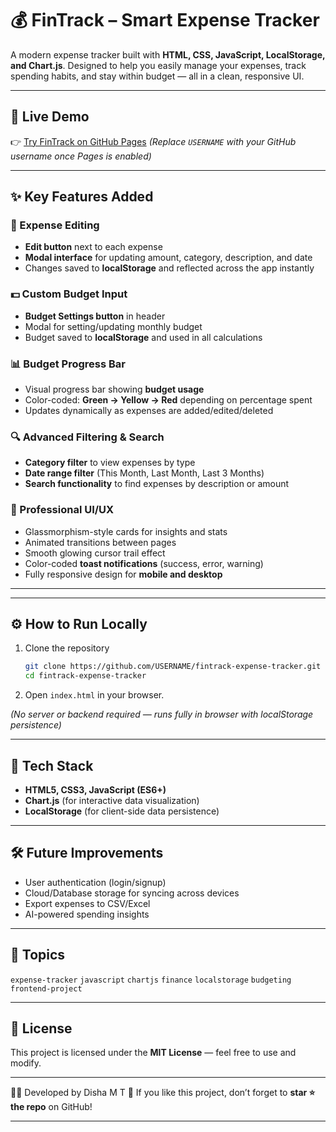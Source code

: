 

# 💰 FinTrack – Smart Expense Tracker

A modern expense tracker built with **HTML, CSS, JavaScript, LocalStorage, and Chart.js**.
Designed to help you easily manage your expenses, track spending habits, and stay within budget — all in a clean, responsive UI.

---

## 🚀 Live Demo

👉 [Try FinTrack on GitHub Pages](https://USERNAME.github.io/fintrack-expense-tracker/)
*(Replace `USERNAME` with your GitHub username once Pages is enabled)*

---

## ✨ Key Features Added

### 🔧 Expense Editing

* **Edit button** next to each expense
* **Modal interface** for updating amount, category, description, and date
* Changes saved to **localStorage** and reflected across the app instantly

### 💵 Custom Budget Input

* **Budget Settings button** in header
* Modal for setting/updating monthly budget
* Budget saved to **localStorage** and used in all calculations

### 📊 Budget Progress Bar

* Visual progress bar showing **budget usage**
* Color-coded: **Green → Yellow → Red** depending on percentage spent
* Updates dynamically as expenses are added/edited/deleted

### 🔍 Advanced Filtering & Search

* **Category filter** to view expenses by type
* **Date range filter** (This Month, Last Month, Last 3 Months)
* **Search functionality** to find expenses by description or amount

### 🎨 Professional UI/UX

* Glassmorphism-style cards for insights and stats
* Animated transitions between pages
* Smooth glowing cursor trail effect
* Color-coded **toast notifications** (success, error, warning)
* Fully responsive design for **mobile and desktop**

---


---

## ⚙️ How to Run Locally

1. Clone the repository

   ```bash
   git clone https://github.com/USERNAME/fintrack-expense-tracker.git
   cd fintrack-expense-tracker
   ```
2. Open `index.html` in your browser.

*(No server or backend required — runs fully in browser with localStorage persistence)*

---

## 🔑 Tech Stack

* **HTML5, CSS3, JavaScript (ES6+)**
* **Chart.js** (for interactive data visualization)
* **LocalStorage** (for client-side data persistence)

---

## 🛠 Future Improvements

* User authentication (login/signup)
* Cloud/Database storage for syncing across devices
* Export expenses to CSV/Excel
* AI-powered spending insights

---

## 📌 Topics

`expense-tracker` `javascript` `chartjs` `finance` `localstorage` `budgeting` `frontend-project`

---

## 📜 License

This project is licensed under the **MIT License** — feel free to use and modify.

---

👩‍💻 Developed by Disha M T
🌟 If you like this project, don’t forget to **star ⭐ the repo** on GitHub!

---
